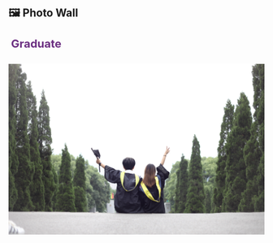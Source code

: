 
<h1 id="life"></h1>

<h2 style="margin: 60px 0px 10px;">🖼️ Photo Wall</h2>

<p style="color: #6C3082; font-size: 22px; font-weight: bold; padding: 5px">Graduate</p>

<div style="display: flex; flex-wrap: wrap; justify-content: space-between;">
    <img src="./assets/img/pics/photo_wall_4.jpeg" alt="Graduate" style="width: 100%;">
    <!-- 在这里继续添加更多图片 -->
 </div>

<!-- <p style="color: #6C3082; font-size: 22px; font-weight: bold; padding: 5px">Aranya & Yulin & Disney</p>

<div style="display: flex; flex-wrap: wrap; justify-content: space-between;">
    <img src="./assets/img/pics/photo_wall_2.jpeg" alt="Aranya" style="width: 30%;">
    <img src="./assets/img/pics/Yulin03.jpeg" alt="Yulin" style="width: 30%;">
    <img src="./assets/img/pics/Disney.jpeg" alt="Disney" style="width: 30%;">
    <!-- 在这里继续添加更多图片 -->
<!-- </div> -->
 <!-- --> 


<!-- 这是一个注释，不会在最终渲染中显示
*<font size=5><center> Aranya </center></font>*

<center>
    <img src="./assets/img/pics/photo_wall_2.jpeg" alt="Aranya" width="50%">
</center>

*<font size=5><center> Graduate </center></font>*

<center>
    <img src="./assets/img/pics/photo_wall_4.jpeg" alt="Graduate" width="50%">
</center>

*<font size=5><center> Yulin </center></font>*

<center>
    <img src="./assets/img/pics/Yulin03.jpeg" alt="Yulin" width="50%">
</center>

*<font size=5><center> Disney </center></font>*

<center>
    <img src="./assets/img/pics/Disney.jpeg" alt="Disney" width="50%">
</center>

 *<font size=5><center> Defense </center></font>*

<center>
    <img src="./assets/img/pics/Defense.jpg" alt="Defense" width="50%">
</center>*/
 --> 